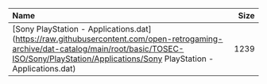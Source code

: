 |Name|Size|
|:---|---:|
|[Sony PlayStation - Applications.dat](https://raw.githubusercontent.com/open-retrogaming-archive/dat-catalog/main/root/basic/TOSEC-ISO/Sony/PlayStation/Applications/Sony PlayStation - Applications.dat)|1239|
